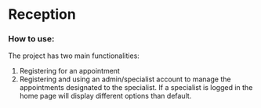 # Reception
### How to use:
The project has two main functionalities:
1) Registering for an appointment
2) Registering and using an admin/specialist account to manage the appointments designated to the specialist.
If a specialist is logged in the home page will display different options than default.
